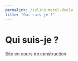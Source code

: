 ```yaml
---
permalink: /soline-morel-doula
title: "Qui suis-je ?"
---
```

# Qui suis-je ?

Site en cours de construction